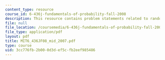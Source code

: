 ```yaml
---
content_type: resource
course_id: 6-436j-fundamentals-of-probability-fall-2008
description: This resource contains problem statements related to random variables.
file: null
file_location: /coursemedia/6-436j-fundamentals-of-probability-fall-2008/3cc776fb2b000d3def5cfb2eef985486_MIT6_436JF08_mid_2007.pdf
file_type: application/pdf
layout: pdf
title: MIT6_436JF08_mid_2007.pdf
type: course
uid: 3cc776fb-2b00-0d3d-ef5c-fb2eef985486
---
```

